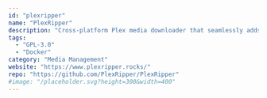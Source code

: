```yaml
---
id: "plexripper"
name: "PlexRipper"
description: "Cross-platform Plex media downloader that seamlessly adds media from other Plex servers to your own."
tags:
  - "GPL-3.0"
  - "Docker"
category: "Media Management"
website: "https://www.plexripper.rocks/"
repo: "https://github.com/PlexRipper/PlexRipper"
#image: "/placeholder.svg?height=300&width=400"
---
```


